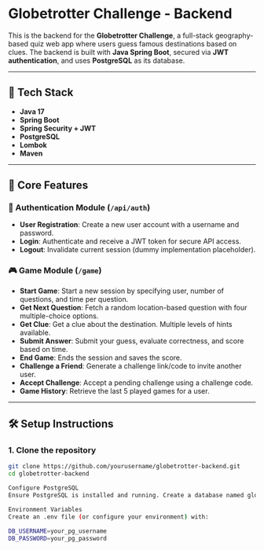 # Globetrotter Challenge - Backend

This is the backend for the **Globetrotter Challenge**, a full-stack geography-based quiz web app where users guess famous destinations based on clues. The backend is built with **Java Spring Boot**, secured via **JWT authentication**, and uses **PostgreSQL** as its database.

---

## 🚀 Tech Stack

- **Java 17**
- **Spring Boot**
- **Spring Security + JWT**
- **PostgreSQL**
- **Lombok**
- **Maven**

---

## 🧠 Core Features

### 🔐 Authentication Module (`/api/auth`)
- **User Registration**: Create a new user account with a username and password.
- **Login**: Authenticate and receive a JWT token for secure API access.
- **Logout**: Invalidate current session (dummy implementation placeholder).

### 🎮 Game Module (`/game`)
- **Start Game**: Start a new session by specifying user, number of questions, and time per question.
- **Get Next Question**: Fetch a random location-based question with four multiple-choice options.
- **Get Clue**: Get a clue about the destination. Multiple levels of hints available.
- **Submit Answer**: Submit your guess, evaluate correctness, and score based on time.
- **End Game**: Ends the session and saves the score.
- **Challenge a Friend**: Generate a challenge link/code to invite another user.
- **Accept Challenge**: Accept a pending challenge using a challenge code.
- **Game History**: Retrieve the last 5 played games for a user.

---

## 🛠️ Setup Instructions

### 1. Clone the repository
```bash
git clone https://github.com/yourusername/globetrotter-backend.git
cd globetrotter-backend

Configure PostgreSQL
Ensure PostgreSQL is installed and running. Create a database named globetrotter.

Environment Variables
Create an .env file (or configure your environment) with:

DB_USERNAME=your_pg_username
DB_PASSWORD=your_pg_password

